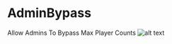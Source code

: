 # AdminBypass
Allow Admins To Bypass Max Player Counts
![alt text](https://www.spigotmc.org/attachments/bypass-banner-png.642718/)
